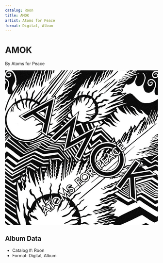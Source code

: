 ```yaml
---
catalog: Roon
title: AMOK
artist: Atoms for Peace
format: Digital, Album
---
```


# AMOK

By Atoms for Peace

![](../../assets/albumcovers/Atoms_for_Peace-AMOK.png)

## Album Data

- Catalog #: Roon
- Format: Digital, Album


